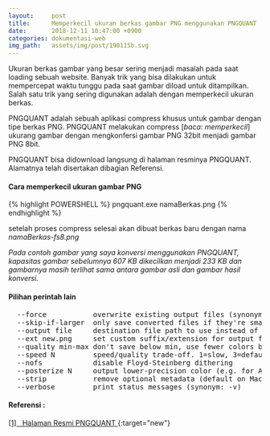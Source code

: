 ```yaml
---
layout:     post
title:      Memperkecil ukuran berkas gambar PNG menggunakan PNGQUANT
date:       2018-12-11 10:47:00 +0900
categories: dokumentasi-web
img_path:   assets/img/post/190115b.svg
---
```


Ukuran berkas gambar yang besar sering menjadi masalah pada saat loading sebuah website. Banyak trik yang bisa dilakukan untuk mempercepat waktu tunggu pada saat gambar diload untuk ditampilkan. Salah satu trik yang sering digunakan adalah dengan memperkecil ukuran berkas. 

PNGQUANT adalah sebuah aplikasi compress khusus untuk gambar dengan tipe berkas PNG. PNGQUANT melakukan compress [_baca: memperkecil_] ukurang gambar dengan mengkonfersi gambar PNG 32bit menjadi gambar PNG 8bit. 

PNGQUANT bisa didownload langsung di halaman resminya PNGQUANT. Alamatnya telah disertakan dibagian Referensi. 

#### Cara memperkecil ukuran gambar PNG 

{% highlight POWERSHELL %}
pngquant.exe namaBerkas.png 
{% endhighlight %}

setelah proses compress selesai akan dibuat berkas baru dengan nama _namaBerkas-fs8.png_

_Pada contoh gambar yang saya konversi menggunakan PNGQUANT, kapasitas gambar sebelumnya 607 KB dikecilkan menjadi 233 KB dan gambarnya masih terlihat sama antara gambar asli dan gambar hasil konversi._

#### Pilihan perintah lain 
<pre>
  --force           overwrite existing output files (synonym: -f)
  --skip-if-larger  only save converted files if they're smaller than original
  --output file     destination file path to use instead of --ext (synonym: -o)
  --ext new.png     set custom suffix/extension for output filenames
  --quality min-max don't save below min, use fewer colors below max (0-100)
  --speed N         speed/quality trade-off. 1=slow, 3=default, 11=fast & rough
  --nofs            disable Floyd-Steinberg dithering
  --posterize N     output lower-precision color (e.g. for ARGB4444 output)
  --strip           remove optional metadata (default on Mac)
  --verbose         print status messages (synonym: -v)
</pre>


#### Referensi : 
[[1] &nbsp; Halaman Resmi PNGQUANT ](https://pngquant.org/){:target="new"}<br>